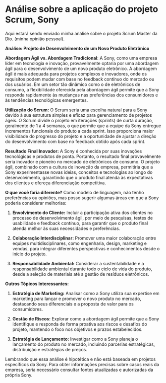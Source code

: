 # Análise sobre a aplicação do projeto Scrum, Sony
Aqui estará sendo enviado minha análise sobre o projeto Scrum Master da Dio. (minha opinião pessoal). 

**Análise: Projeto de Desenvolvimento de um Novo Produto Eletrônico**

**Abordagem Ágil vs. Abordagem Tradicional:**
A Sony, como uma empresa líder em tecnologia e inovação, provavelmente optaria por uma abordagem ágil para o desenvolvimento de um novo produto eletrônico. A abordagem ágil é mais adequada para projetos complexos e inovadores, onde os requisitos podem mudar com base no feedback contínuo do mercado ou dos usuários. Em um setor tão dinâmico como o de eletrônicos de consumo, a flexibilidade oferecida pela abordagem ágil permite que a Sony responda rapidamente às mudanças nas preferências dos consumidores e às tendências tecnológicas emergentes.

**Utilização do Scrum:**
O Scrum seria uma escolha natural para a Sony devido à sua estrutura simples e eficaz para gerenciamento de projetos ágeis. O Scrum divide o projeto em iterações (sprints) de curta duração, geralmente de 1 a 4 semanas, o que permite que a equipe da Sony entregue incrementos funcionais do produto a cada sprint. Isso proporciona maior visibilidade do progresso do projeto e a oportunidade de ajustar a direção do desenvolvimento com base no feedback obtido após cada sprint.

**Resultado Final Inovador:**
A Sony é conhecida por suas inovações tecnológicas e produtos de ponta. Portanto, o resultado final provavelmente seria inovador e pioneiro no mercado de eletrônicos de consumo. O projeto ágil, combinado com a cultura de inovação da empresa, permitiria que a Sony experimentasse novas ideias, conceitos e tecnologias ao longo do desenvolvimento, garantindo que o produto final atenda às expectativas dos clientes e ofereça diferenciação competitiva.

**O que você faria diferente?**
Como modelo de linguagem, não tenho preferências ou opiniões, mas posso sugerir algumas áreas em que a Sony poderia considerar melhorias:

1. **Envolvimento do Cliente:** Incluir a participação ativa dos clientes no processo de desenvolvimento ágil, por meio de pesquisas, testes de usabilidade e feedback contínuo, para garantir que o produto final atenda melhor às suas necessidades e preferências.

2. **Colaboração Interdisciplinar:** Promover uma maior colaboração entre equipes multidisciplinares, como engenharia, design, marketing e vendas, para integrar diferentes perspectivas e conhecimentos desde o início do projeto.

3. **Responsabilidade Ambiental:** Considerar a sustentabilidade e a responsabilidade ambiental durante todo o ciclo de vida do produto, desde a seleção de materiais até a gestão de resíduos eletrônicos.

**Outros Tópicos Interessantes:**
1. **Estratégia de Marketing:** Analisar como a Sony utiliza sua expertise em marketing para lançar e promover o novo produto no mercado, destacando seus diferenciais e a proposta de valor para os consumidores.

2. **Gestão de Riscos:** Explorar como a abordagem ágil permite que a Sony identifique e responda de forma proativa aos riscos e desafios do projeto, mantendo o foco nos objetivos e prazos estabelecidos.

3. **Estratégia de Lançamento:** Investigar como a Sony planeja o lançamento do produto no mercado, incluindo parcerias estratégicas, distribuição e estratégias de preços.

Lembrando que essa análise é hipotética e não está baseada em projetos específicos da Sony. Para obter informações precisas sobre casos reais da empresa, seria necessário consultar fontes atualizadas e autorizadas da própria Sony.
